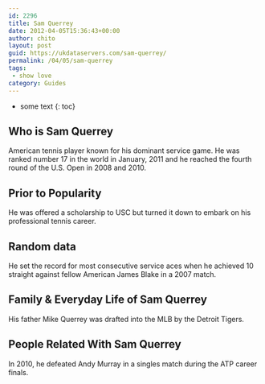 ```yaml
---
id: 2296
title: Sam Querrey
date: 2012-04-05T15:36:43+00:00
author: chito
layout: post
guid: https://ukdataservers.com/sam-querrey/
permalink: /04/05/sam-querrey
tags:
 - show love
category: Guides
---
```


* some text
{: toc}
          
          
## Who is  Sam Querrey
                  
                  
                  
American tennis player known for his dominant service game. He was ranked number 17 in the world in January, 2011 and he reached the fourth round of the U.S. Open in 2008 and 2010.
                  
                
                
                
## Prior to Popularity 
                  
                  
                  
He was offered a scholarship to USC but turned it down to embark on his professional tennis career.
                  
                
                
                
## Random data 
                  
                  
                  
He set the record for most consecutive service aces when he achieved 10 straight against fellow American James Blake in a 2007 match.
                  
                
                
                
## Family & Everyday Life of Sam Querrey
                  
                  
                  
His father Mike Querrey was drafted into the MLB by the Detroit Tigers.
                  
                
                
                
## People Related With  Sam Querrey
                  
                  
                  
In 2010, he defeated Andy Murray in a singles match during the ATP career finals.
                  
                
              
            
          
          
          
    
    
  
